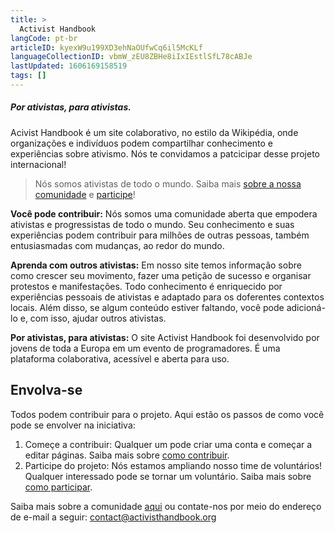 ```yaml
---
title: >
  Activist Handbook 
langCode: pt-br
articleID: kyexW9u199XD3ehNaOUfwCq6il5McKLf
languageCollectionID: vbmW_zEU8ZBHe8iIxIEstlSfL78cABJe
lastUpdated: 1606169158519
tags: []
---
```


##### Por ativistas, para ativistas.

Acivist Handbook é um site colaborativo, no estilo da Wikipédia, onde organizações e indivíduos podem compartilhar conhecimento e experiências sobre ativismo. Nós te convidamos a patcicipar desse projeto internacional!

> Nós somos ativistas de todo o mundo. Saiba mais [sobre a nossa comunidade](/pt-br/https://www.activisthandbook.org/en/about) e [participe](/pt-br/https://www.activisthandbook.org/en/join)!

**Você pode contribuir:** Nós somos uma comunidade aberta que empodera ativistas e progressistas de todo o mundo. Seu conhecimento e suas experiências podem contribuir para milhões de outras pessoas, também entusiasmadas com mudanças, ao redor do mundo.

**Aprenda com outros ativistas:** Em nosso site temos informação sobre como crescer seu movimento, fazer uma petição de sucesso e organisar protestos e manifestações. Todo conhecimento é enriquecido por experiências pessoais de ativistas e adaptado para os doferentes contextos locais. Além disso, se algum conteúdo estiver faltando, você pode adicioná-lo e, com isso, ajudar outros ativistas.

**Por ativistas, para ativistas:** O site Activist Handbook foi desenvolvido por jovens de toda a Europa em um evento de programadores. É uma plataforma colaborativa, acessível e aberta para uso.

## Envolva-se

Todos podem contribuir para o projeto. Aqui estão os passos de como você pode se envolver na iniciativa:

1.  Começe a contribuir: Qualquer um pode criar uma conta e começar a editar páginas. Saiba mais sobre [como contribuir](/pt-br/https://www.activisthandbook.org/en/contribute).
2.  Participe do projeto: Nós estamos ampliando nosso time de voluntários! Qualquer interessado pode se tornar um voluntário. Saiba mais sobre [como participar](/pt-br/https://www.activisthandbook.org/en/join).

Saiba mais sobre a comunidade [aqui](/pt-br/https://www.activisthandbook.org/en/about) ou contate-nos por meio do endereço de e-mail a seguir: [contact@activisthandbook.org](mailto:contact@activisthandbook.org)